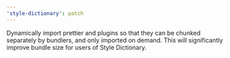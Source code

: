 ```yaml
---
'style-dictionary': patch
---
```


Dynamically import prettier and plugins so that they can be chunked separately by bundlers, and only imported on demand. This will significantly improve bundle size for users of Style Dictionary.
